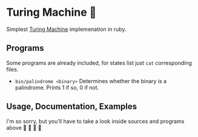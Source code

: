 # Turing Machine :steam_locomotive:

Simplest [Turing Machine](https://en.wikipedia.org/wiki/Turing_machine) implemenation in ruby.

## Programs
Some programs are already included, for states list just `cat` corresponding files.

- `bin/palindrome <binary>` Determines whether the binary is a palindrome. Prints 1 if so, 0 if not.

## Usage, Documentation, Examples

I'm so sorry, but you'll have to take a look inside sources and programs above :blue_heart: :green_heart: :yellow_heart: :purple_heart:
